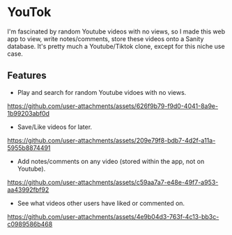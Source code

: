 # YouTok

I'm fascinated by random Youtube videos with no views, so I made this web app to view, write notes/comments, store these videos onto a Sanity database. It's pretty much a Youtube/Tiktok clone, except for this niche use case.
## Features

- Play and search for random Youtube vidoes with no views.

https://github.com/user-attachments/assets/626f9b79-f9d0-4041-8a9e-1b99203abf0d


- Save/Like videos for later.

https://github.com/user-attachments/assets/209e79f8-bdb7-4d2f-a11a-5955b8874491


- Add notes/comments on any video (stored within the app, not on Youtube).

https://github.com/user-attachments/assets/c59aa7a7-e48e-49f7-a953-aa43992fbf92


- See what videos other users have liked or commented on.

https://github.com/user-attachments/assets/4e9b04d3-763f-4c13-bb3c-c0989586b468

